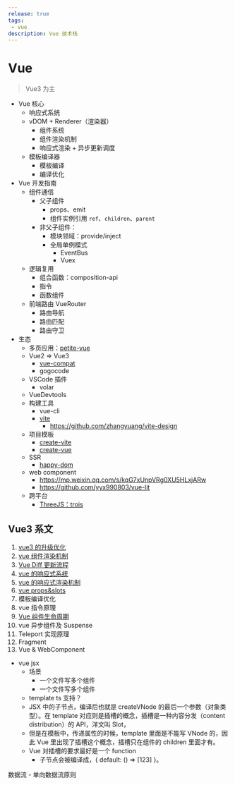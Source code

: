 ```yaml
---
release: true
tags:
 - vue
description: Vue 技术栈
---
```


# Vue

> Vue3 为主

- Vue 核心
  - 响应式系统
  - vDOM + Renderer（渲染器）
    - 组件系统 
    - 组件渲染机制
    - 响应式渲染 + 异步更新调度
  - 模板编译器
    - 模板编译
    - 编译优化
- Vue 开发指南
  - 组件通信
    - 父子组件
      - props、emit
      - 组件实例引用 `ref`、`children`、`parent`
    - 非父子组件：
      - 模块领域：provide/inject
      - 全局单例模式  
        - EventBus
        - Vuex
  - 逻辑复用
    - 组合函数：composition-api
    - 指令
    - 函数组件
  - 前端路由 VueRouter
    - 路由导航
    - 路由匹配
    - 路由守卫
- 生态
  - 多页应用：[petite-vue](https://github.com/vuejs/petite-vue)
  - Vue2 => Vue3
    - [vue-compat](https://github.com/vuejs/core/tree/main/packages/vue-compat)
    - gogocode
  - VSCode 插件
    - volar
  - VueDevtools
  - 构建工具
    - vue-cli
    - [vite](https://github.com/vitejs/vite) 
      - https://github.com/zhangyuang/vite-design
  - 项目模板
    - [create-vite](https://github.com/vitejs/vite/tree/main/packages/create-vite)
    - [create-vue](https://github.com/vuejs/create-vue)
  - SSR
    - [happy-dom](https://github.com/capricorn86/happy-dom)
  - web component
    - https://mp.weixin.qq.com/s/kqG7xUnpVRg0XU5HLxjARw
    - https://github.com/yyx990803/vue-lit
  - 跨平台
    - [ThreeJS：trois](https://github.com/troisjs/trois)

## Vue3 系文

1. [vue3 的升级优化](./vue3的升级优化.md)
2. [vue 组件渲染机制](./vue%20组件渲染机制.md)
3. [Vue Diff 更新流程](./Vue%20Diff%20%E6%9B%B4%E6%96%B0%E6%B5%81%E7%A8%8B.md)
4. [vue 的响应式系统](./vue%20的响应式系统.md)
5. [vue 的响应式渲染机制](./vue%20的响应式渲染机制.md)
6. [vue props&slots](./vue%20props%26slots.md)
7. 模板编译优化
8. vue 指令原理
9. [Vue 组件生命周期](./Vue%20%E7%BB%84%E4%BB%B6%E7%94%9F%E5%91%BD%E5%91%A8%E6%9C%9F.md)
10. vue 异步组件及 Suspense
11. Teleport 实现原理
12. Fragment
13. Vue & WebComponent



- vue jsx
  - 场景
    - 一个文件写多个组件
    - 一个文件写多个组件
  - template ts 支持？
  - JSX 中的子节点，编译后也就是 createVNode 的最后一个参数（对象类型）。在 template 对应则是插槽的概念，插槽是一种内容分发（content distribution）的 API，洋文叫 Slot，
  - 但是在模板中，传递属性的时候，template 里面是不能写 VNode 的，因此 Vue 里出现了插槽这个概念，插槽只在组件的 children 里面才有。
  - Vue 对插槽的要求最好是一个 function
    - 子节点会被编译成，{ default: () => [123] }。


数据流
    - 单向数据流原则